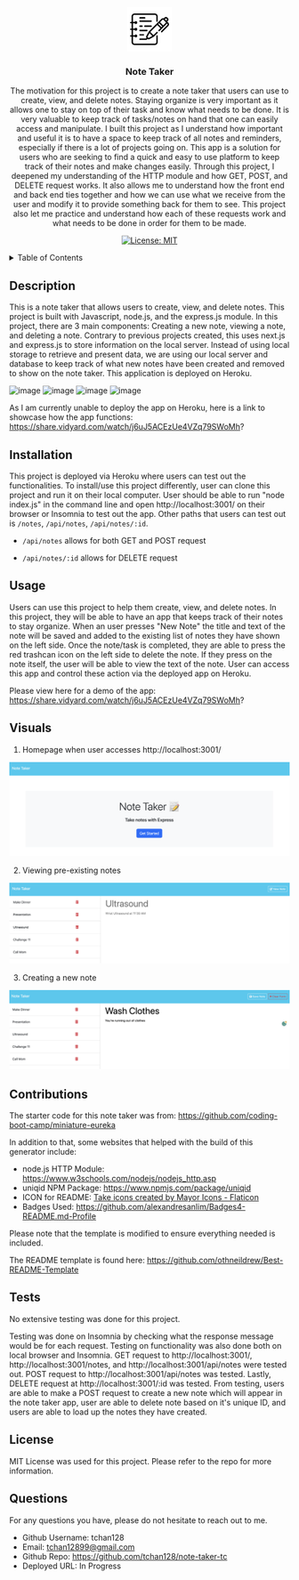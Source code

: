 <br />
<div align="center">
    <a href="https://github.com/tchan128/note-taker-tc"><img src="./asset/take.png" alt="Logo" width="80" height="80"></a>
    <h3 align="center">Note Taker</h3>
    <p align="center">
        The motivation for this project is to create a note taker that users can use to create, view, and delete notes. Staying organize is very important as it allows one to stay on top of their task and know what needs to be done. It is very valuable to keep track of tasks/notes on hand that one can easily access and manipulate. I built this project as I understand how important and useful it is to have a space to keep track of all notes and reminders, especially if there is a lot of projects going on. This app is a solution for users who are seeking to find a quick and easy to use platform to keep track of their notes and make changes easily. Through this project, I deepened my understanding of the HTTP module and how GET, POST, and DELETE request works. It also allows me to understand how the front end and back end ties together and how we can use what we receive from the user and modify it to provide something back for them to see. This project also let me practice and understand how each of these requests work and what needs to be done in order for them to be made. 

[![License: MIT](https://img.shields.io/badge/License-MIT-yellow.svg)](https://opensource.org/licenses/MIT)

</div>

<details>
<summary>Table of Contents</summary>
<ol>
    <li><a href="#description">Description</a></li>
    <li><a href="#installation">Installation</a></li>
    <li><a href="#usage">Usage</a></li>
    <li><a href="#visuals">Visuals</a></li>
    <li><a href="#contributions">Contributions</a></li>
    <li><a href="#tests">Tests</a></li>
    <li><a href="#license">License</a></li>
    <li><a href="#questions">Questions</a></li>
</ol>
</details>

## Description

This is a note taker that allows users to create, view, and delete notes. This project is built with Javascript, node.js, and the express.js module. In this project, there are 3 main components: Creating a new note, viewing a note, and deleting a note. Contrary to previous projects created, this uses next.js and express.js to store information on the local server. Instead of using local storage to retrieve and present data, we are using our local server and database to keep track of what new notes have been created and removed to show on the note taker. This application is deployed on Heroku.

![image](https://img.shields.io/badge/Node%20js-339933?style=for-the-badge&logo=nodedotjs&logoColor=white)
![image](https://img.shields.io/badge/JavaScript-323330?style=for-the-badge&logo=javascript&logoColor=F7DF1E)
![image](https://img.shields.io/badge/Express%20js-000000?style=for-the-badge&logo=express&logoColor=white)
![image](https://img.shields.io/badge/Heroku-430098?style=for-the-badge&logo=heroku&logoColor=white)

As I am currently unable to deploy the app on Heroku, here is a link to showcase how the app functions: https://share.vidyard.com/watch/j6uJ5ACEzUe4VZq79SWoMh?

## Installation

This project is deployed via Heroku where users can test out the functionalities. To install/use this project differently, user can clone this project and run it on their local computer. User should be able to run "node index.js" in the command line and open http://localhost:3001/ on their browser or Insomnia to test out the app. Other paths that users can test out is `/notes`, `/api/notes`, `/api/notes/:id`. 

- `/api/notes` allows for both GET and POST request

- `/api/notes/:id` allows for DELETE request

## Usage

Users can use this project to help them create, view, and delete notes. In this project, they will be able to have an app that keeps track of their notes to stay organize. When an user presses "New Note" the title and text of the note will be saved and added to the existing list of notes they have shown on the left side. Once the note/task is completed, they are able to press the red trashcan icon on the left side to delete the note. If they press on the note itself, the user will be able to view the text of the note. User can access this app and control these action via the deployed app on Heroku. 

Please view here for a demo of the app: https://share.vidyard.com/watch/j6uJ5ACEzUe4VZq79SWoMh?

## Visuals

1. Homepage when user accesses http://localhost:3001/

![Homepage](<./asset/Screenshot 2023-12-18 at 5.00.07 PM.png>)

2. Viewing pre-existing notes 

![Existing Notes](<./asset/Screenshot 2023-12-18 at 5.01.00 PM.png>)

3. Creating a new note

![New Note](<./asset/Screenshot 2023-12-18 at 5.01.37 PM.png>)

## Contributions

The starter code for this note taker was from: https://github.com/coding-boot-camp/miniature-eureka

In addition to that, some websites that helped with the build of this generator include:

- node.js HTTP Module: https://www.w3schools.com/nodejs/nodejs_http.asp
- uniqid NPM Package: https://www.npmjs.com/package/uniqid
- ICON for README: <a href="https://www.flaticon.com/free-icons/take" title="take icons">Take icons created by Mayor Icons - Flaticon</a>
- Badges Used: https://github.com/alexandresanlim/Badges4-README.md-Profile

Please note that the template is modified to ensure everything needed is included.

The README template is found here: https://github.com/othneildrew/Best-README-Template

## Tests

No extensive testing was done for this project. 

Testing was done on Insomnia by checking what the response message would be for each request. Testing on functionality was also done both on local browser and Insomnia. GET request to http://localhost:3001/, http://localhost:3001/notes, and http://localhost:3001/api/notes were tested out. POST request to http://localhost:3001/api/notes was tested. Lastly, DELETE request at http://localhost:3001/:id was tested. From testing, users are able to make a POST request to create a new note which will appear in the note taker app, user are able to delete note based on it's unique ID, and users are able to load up the notes they have created. 

## License

MIT License was used for this project. Please refer to the repo for more information.

## Questions

For any questions you have, please do not hesitate to reach out to me. 

- Github Username: tchan128
- Email: tchan12899@gmail.com
- Github Repo: https://github.com/tchan128/note-taker-tc
- Deployed URL: In Progress

